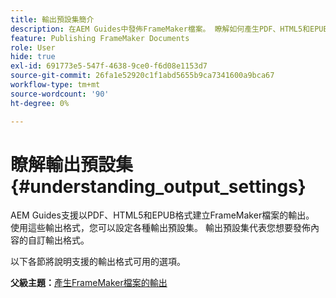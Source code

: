 ```yaml
---
title: 輸出預設集簡介
description: 在AEM Guides中發佈FrameMaker檔案。 瞭解如何產生PDF、HTML5和EPUB格式的FrameMaker檔案輸出。
feature: Publishing FrameMaker Documents
role: User
hide: true
exl-id: 691773e5-547f-4638-9ce0-f6d08e1153d7
source-git-commit: 26fa1e52920c1f1abd5655b9ca7341600a9bca67
workflow-type: tm+mt
source-wordcount: '90'
ht-degree: 0%

---
```


# 瞭解輸出預設集 {#understanding_output_settings}

AEM Guides支援以PDF、HTML5和EPUB格式建立FrameMaker檔案的輸出。 使用這些輸出格式，您可以設定各種輸出預設集。 輸出預設集代表您想要發佈內容的自訂輸出格式。

以下各節將說明支援的輸出格式可用的選項。

**父級主題：**[&#x200B;產生FrameMaker檔案的輸出](fm-output-generatation.md)
